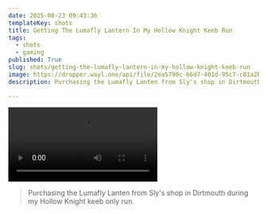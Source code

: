 ```yaml
---
date: 2025-08-23 09:43:36
templateKey: shots
title: Getting The Lumafly Lantern In My Hollow Knight Keeb Run
tags:
  - shots
  - gaming
published: True
slug: shots/getting-the-lumafly-lantern-in-my-hollow-knight-keeb-run
image: https://dropper.wayl.one/api/file/2ea5790c-66d7-401d-95c7-c81a2bccb743.mp4
description: Purchasing the Lumafly Lanten from Sly's shop in Dirtmouth during my Hollow Knight keeb only run.

---
```


![getting the lumafly lantern in my hollow knight keeb run](https://dropper.wayl.one/api/file/2ea5790c-66d7-401d-95c7-c81a2bccb743.mp4)

> Purchasing the Lumafly Lanten from Sly's shop in Dirtmouth during my Hollow Knight keeb only run.
